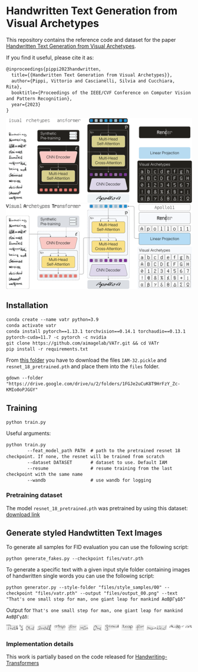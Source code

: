 # Handwritten Text Generation from Visual Archetypes

This repository contains the reference code and dataset for the paper [Handwritten Text Generation from Visual Archetypes](https://arxiv.org/abs/2303.15269).

If you find it useful, please cite it as:
```
@inproceedings{pippi2023handwritten,
  title={{Handwritten Text Generation from Visual Archetypes}},
  author={Pippi, Vittorio and Cascianelli, Silvia and Cucchiara, Rita},
  booktitle={Proceedings of the IEEE/CVF Conference on Computer Vision and Pattern Recognition},
  year={2023}
}
```

![test](https://github.com/aimagelab/VATr/blob/main/files/model_dark.png?raw=true#gh-dark-mode-only)
![test](https://github.com/aimagelab/VATr/blob/main/files/model_light.png?raw=true#gh-light-mode-only)

## Installation

```console
conda create --name vatr python=3.9
conda activate vatr
conda install pytorch==1.13.1 torchvision==0.14.1 torchaudio==0.13.1 pytorch-cuda=11.7 -c pytorch -c nvidia
git clone https://github.com/aimagelab/VATr.git && cd VATr
pip install -r requirements.txt
```

From [this folder](https://drive.google.com/drive/folders/1FGJe2uCuK8T9HrFzY_Zc-KMIo0oPJGGY?usp=share_link) you have to download the files `IAM-32.pickle` and `resnet_18_pretrained.pth` and place them into the `files` folder.

```console
gdown --folder "https://drive.google.com/drive/u/2/folders/1FGJe2uCuK8T9HrFzY_Zc-KMIo0oPJGGY"
```

## Training

```console
python train.py
```

Useful arguments:
```console
python train.py
        --feat_model_path PATH  # path to the pretrained resnet 18 checkpoint. If none, the resnet will be trained from scratch
        --dataset DATASET       # dataset to use. Default IAM
        --resume                # resume training from the last checkpoint with the same name
        --wandb                 # use wandb for logging
```

### Pretraining dataset
The model `resnet_18_pretrained.pth` was pretrained by using this dataset: [download link](https://drive.google.com/drive/folders/1Xs_rR0EWt09-K6vmlvAI8pwsrmHSknC8?usp=share_link)


## Generate styled Handwtitten Text Images

To generate all samples for FID evaluation you can use the following script:

```console
python generate_fakes.py --checkpoint files/vatr.pth
```

To generate a specific text with a given input style folder containing images of handwritten single words you can use the following script:

```console
python generator.py --style-folder "files/style_samples/00" --checkpoint "files/vatr.pth" --output "files/output_00.png" --text "That's one small step for man, one giant leap for mankind ΑαΒβΓγΔδ"
```


Output for `That's one small step for man, one giant leap for mankind ΑαΒβΓγΔδ`:

![test](https://github.com/aimagelab/VATr/blob/main/files/output_00.png?raw=true)


### Implementation details
This work is partially based on the code released for [Handwriting-Transformers](https://github.com/ankanbhunia/Handwriting-Transformers)

